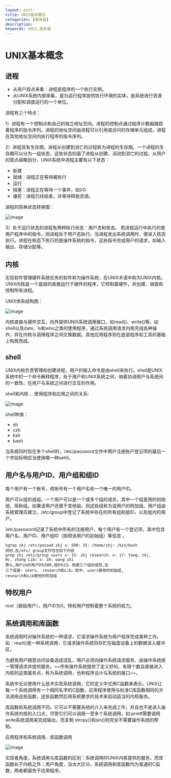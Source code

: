 ```yaml
---
layout: post
title: UNIX基本概念
categories: [服务器]
description:
keywords: UNIX,服务器
---
```


# UNIX基本概念
## 进程
- 从用户观点来看：进程是程序的一个执行实例。
- 从UNIX系统内部来看，是为运行程序提供执行环境的实体，是系统进行资源分配和调度运行的一个单位。

进程有三个特点：

1）进程有一个控制点和自己的独立地址空间。进程的控制点通过程序计数器跟踪着程序的指令序列。进程的地址空间由进程可以引用或访问的存储单元组成。进程在其他地址空间内执行程序的指令序列。

2）进程具有生存期。进程从创建到消亡的过程称为进程的生存期。一个进程的生存期可以分为一组状态，这些状态刻画了进程从创建、活动到消亡的过程。从用户的观点祖略划分，UNIX系统中进程主要有以下状态：
  - 新建
  - 就绪：进程正在等待被执行
  - 运行
  - 阻塞：进程正在等待一个事件，如I/O
  - 僵死：进程已经结束，并等待释放资源。

进程的简单状态转换图：

![image](http://note.youdao.com/yws/res/42155/853BB42CF81D420983F8E42890D88736)

3）处于运行状态的进程有两种执行状态：用户态和核态。 若进程运行中执行的是用户程序中的指令，则进程处于用户态执行。当进程发出系统调用时，便进入核态执行。进程在核态下执行的是操作系统的指令，这些指令完成用户的请求，如输入输出、存储分配等。

## 内核
实现软件管理硬件系统任务的软件称为操作系统，在UNIX术语中称为UNIX内核。UNIX内核是一个底层的直接运行于硬件的程序，它控制着硬件，并创建、销毁和控制所有进程。

UNIX体系结构图：

![image](https://note.youdao.com/yws/res/42199/WEBRESOURCE5ee43594b982898999a24271342960bb)

内核直接与硬件交互，向外提供UNIX系统调用接口，如read()、write()等。如shell以及date、ls和who之类的使用程序，通过系统调用请求内核完成各种操作，并在内核与调用程序之间交换数据。其他应用程序则在底层程序和工具的基础上构筑而成。

## shell
UNIX内核负责管理和创建进程，用户的输入命令是由shell来执行。shell是UNIX系统中的一个命令解释程序，处于用户和UNIX系统之间，骑着协调用户与系统间的一致性、在用户与系统之间进行交互的作用。

shell和内核 、使用程序和应用之间的关系:

![image](https://note.youdao.com/yws/res/42223/WEBRESOURCE821cd923c66b4119865bac9fc3ef95a7)

shell种类：
- sh
- csh
- ksh
- bash

当系统同时存在多个shell时，/etc/password文件中用户注册账户登记项的最后一个字段标明应当使用哪一种sehll。

## 用户名与用户ID、用户组和组ID
每个用户有一个账号，改账号有一个用户名和一个唯一的用户ID。

用户可以组织成组，一个用户可以是一个或多个组的成员，其中一个组是用的初始组，简称组。如果该用户还属于其他组，则这些组称为该用户的附加组。用户组由系统管理员建立。/etc/group中登记了系统中存在的所有组和组ID，以及组内的用户。

/etc/password记录了系统中所有的注册用户，每个用户有一个登记项，其中包含用户名、用户ID、用户组ID（指明该用户的初始组）等信息
。

```
%grep zkj /etc/passwd zkj x: 500: 15: /home/zkj: /bin/bash
同时,在/etc/ group文件包含如下内容
grep zkj /etc/group users x: 15: zkj research: x: 17: Yang, zkj,
Hc, zhang Lib: x: 20: wang zki
那么,用户zk的用户D为500,组D为15。他是三个组的成员,这
三个组是: users、 research和Lib。其中, users是他的初始组,
research和Lib是他的附加组
```


## 特权用户
root（超级用户），用户ID为0。特权用户控制着整个系统的权力。

## 系统调用和库函数
系统调用时对操作系统的一种请求，它请求操作系统为用户程序完成某种工作。如：read()是一种系统调用，它请求操作系统将存贮在磁盘设备上的数据读入缓冲区。

为避免用户随意访问设备造成混乱，用户必须向操作系统请求服务，由操作系统统一管理请求并提供服务。==所有操作系统提供了定义好的、有限个数且直接进入内核的这类服务点，称为系统调用，也称程序设计与系统的接口==。

系统中无论使用什么技术实现系统调用，它的定义中式用C函数来表示。UNIX让每一个系统调用有一个相同名字的C函数，应用程序使用与标准C库函数相同的方法调用这些函数，这些函数然后用系统要求的技术来启动适当的内核服务。

库函数和系统调用不同，它可以不需要系统的介入来完成工作，并且也不是进入操作系统内核的入口点，尽管它们可以调用一至多个系统调用。如:printf需要调用write系统调用来完成输出，而复制 strcpy()和sin()则完全不需要操作系统的帮助。

应用程序和系统调用、库函数调用

![image](https://note.youdao.com/yws/res/42329/WEBRESOURCEddd09d4cddc10e1e2165a76f4a5e62fc)

实现者角度，系统调用与库函数的区别：系统调用时UNIX内核提供的服务，而库函数处于内核之外；用户角度，没太大区分，系统调用和库函数均为普通的C函数，两者都服务于应用程序。